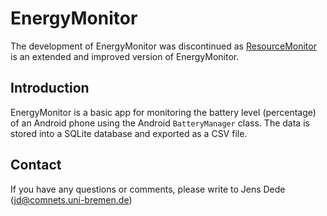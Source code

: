 EnergyMonitor
=============

The development of EnergyMonitor was discontinued as [ResourceMonitor](https://github.com/ComNets-Bremen/ResourceMonitor) is an
extended and improved version of EnergyMonitor.

Introduction
------------

EnergyMonitor is a basic app for monitoring the battery level (percentage) of
an Android phone using the Android `BatteryManager` class. The data is stored
into a SQLite database and exported as a CSV file.

Contact
-------

If you have any questions or comments, please write to
Jens Dede (jd@comnets.uni-bremen.de)
